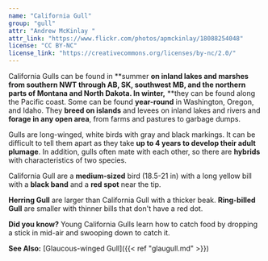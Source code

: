 ```yaml
---
name: "California Gull"
group: "gull"
attr: "Andrew McKinlay "
attr_link: "https://www.flickr.com/photos/apmckinlay/18088254048"
license: "CC BY-NC"
license_link: "https://creativecommons.org/licenses/by-nc/2.0/"
---
```

California Gulls can be found in **summer **on inland lakes and marshes from southern NWT through AB, SK, southwest MB, and the northern parts of Montana and North Dakota. In **winter**,** **they can be found along the Pacific coast. Some can be found **year-round** in Washington, Oregon, and Idaho. They **breed on islands** and levees on inland lakes and rivers and **forage in any open area**, from farms and pastures to garbage dumps.

Gulls are long-winged, white birds with gray and black markings. It can be difficult to tell them apart as they take **up to 4 years to develop their adult plumage**. In addition, gulls often mate with each other, so there are **hybrids** with characteristics of two species.

California Gull are a **medium-sized** bird (18.5-21 in) with a long yellow bill with a **black band** and a **red spot** near the tip.

__Herring Gull__ are larger than California Gull with a thicker beak. __Ring-billed Gull__ are smaller with thinner bills that don't have a red dot.

**Did you know?** Young California Gulls learn how to catch food by dropping a stick in mid-air and swooping down to catch it.

<!-- generated, do not edit -->
**See Also:**
[Glaucous-winged Gull]({{< ref "glaugull.md" >}})
